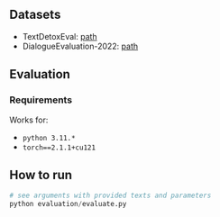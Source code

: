 
## Datasets
- TextDetoxEval: [path](dataset/dataset_textdetoxeval.csv)
- DialogueEvaluation-2022: [path](dataset/dataset_russe2022.csv)

## Evaluation

### Requirements
Works for:
- `python 3.11.*`
- `torch==2.1.1+cu121`

## How to run
```python
# see arguments with provided texts and parameters
python evaluation/evaluate.py
```